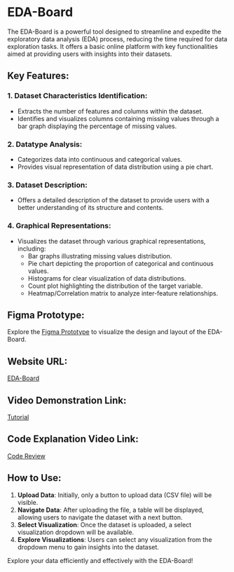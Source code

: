 # EDA-Board

The EDA-Board is a powerful tool designed to streamline and expedite the exploratory data analysis (EDA) process, reducing the time required for data exploration tasks. It offers a basic online platform with key functionalities aimed at providing users with insights into their datasets.

## Key Features:

### 1. Dataset Characteristics Identification:
- Extracts the number of features and columns within the dataset.
- Identifies and visualizes columns containing missing values through a bar graph displaying the percentage of missing values.

### 2. Datatype Analysis:
- Categorizes data into continuous and categorical values.
- Provides visual representation of data distribution using a pie chart.

### 3. Dataset Description:
- Offers a detailed description of the dataset to provide users with a better understanding of its structure and contents.

### 4. Graphical Representations:
- Visualizes the dataset through various graphical representations, including:
  - Bar graphs illustrating missing values distribution.
  - Pie chart depicting the proportion of categorical and continuous values.
  - Histograms for clear visualization of data distributions.
  - Count plot highlighting the distribution of the target variable.
  - Heatmap/Correlation matrix to analyze inter-feature relationships.

## Figma Prototype:
Explore the [Figma Prototype](https://www.figma.com/file/tIFJYLlh2gmCJEQnfqkYNm/EDA-Board?type=design&node-id=5%3A15&mode=design&t=YJzbAhmoD1EKn95o-1) to visualize the design and layout of the EDA-Board.

## Website URL: 
[EDA-Board](https://eda-board.netlify.app/)

## Video Demonstration Link: 
[Tutorial]() 

## Code Explanation Video Link:
[Code Review]()

## How to Use:
1. **Upload Data**: Initially, only a button to upload data (CSV file) will be visible.
2. **Navigate Data**: After uploading the file, a table will be displayed, allowing users to navigate the dataset with a next button.
3. **Select Visualization**: Once the dataset is uploaded, a select visualization dropdown will be available.
4. **Explore Visualizations**: Users can select any visualization from the dropdown menu to gain insights into the dataset.

Explore your data efficiently and effectively with the EDA-Board!
